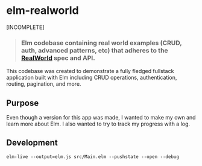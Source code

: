 # elm-realworld
[INCOMPLETE]

> ### Elm codebase containing real world examples (CRUD, auth, advanced patterns, etc) that adheres to the [RealWorld](https://github.com/gothinkster/realworld) spec and API.

This codebase was created to demonstrate a fully fledged fullstack application built with Elm including CRUD operations, authentication, routing, pagination, and more.

## Purpose
Even though a version for this app was made, I wanted to make my own and learn more about Elm.
I also wanted to try to track my progress with a log.

## Development

`elm-live --output=elm.js src/Main.elm --pushstate --open --debug`